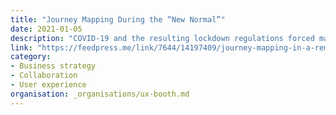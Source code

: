 ```yaml
---
title: "Journey Mapping During the “New Normal”"
date: 2021-01-05
description: "COVID-19 and the resulting lockdown regulations forced many companies to reenvision how they interact with their teams and customers. This article discusses one company's collaboration between the UX and Digital Experience teams to evaluate the current digital and offline experiences as an end-to-end journey map."
link: "https://feedpress.me/link/7644/14197409/journey-mapping-in-a-remote-work-environment"
category:
- Business strategy
- Collaboration
- User experience
organisation: _organisations/ux-booth.md
---
```

